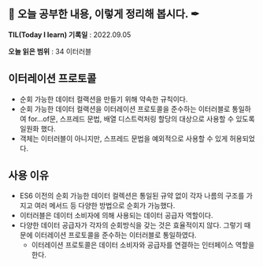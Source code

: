 ## 📕 오늘 공부한 내용, 이렇게 정리해 봅시다. ✒

**TIL(Today I learn) 기록일** : 2022.09.05

**오늘 읽은 범위** : 34 이터러블

## 이터레이션 프로토콜
- 순회 가능한 데이터 컬랙션을 만들기 위해 약속한 규칙이다.
- 순회 가능한 데이터 컬랙션을 이터레이션 프로토콜을 준수하는 이터러블로 통일하여 for...of문, 스프레드 문법, 배열 디스트럭처링 할당의 대상으로 사용할 수 있도록 일원화 했다.
- 객체는 이터러블이 아니지만, 스프레드 문법을 예외적으로 사용할 수 있게 허용되었다.

## 사용 이유
- ES6 이전의 순회 가능한 데이터 컬렉션은 통일된 규약 없이 각자 나름의 구조를 가지고 여러 메서드 등 다양한 방법으로 순회가 가능했다.
- 이터러블은 데이터 소비자에 의해 사용되는 데이터 공급자 역할이다.
- 다양한 데이터 공급자가 각자의 순회방식을 갖는 것은 효율적이지 않다. 그렇기 때문에 이터레이션 프로토콜을 준수하는 이터러블로 통일하였다. 
  - 이터레이션 프로토콜은 데이터 소비자와 공급자를 연결하는 인터페이스 역할을 한다.
